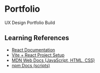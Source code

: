 # Portfolio
UX Design Portfolio Build
## Learning References
- [React Documentation](https://react.dev/learn)
- [Vite + React Project Setup](https://vitejs.dev/guide/)
- [MDN Web Docs (JavaScript, HTML, CSS)](https://developer.mozilla.org/)
- [npm Docs (scripts)](https://docs.npmjs.com/cli/v10/using-npm/scripts)

